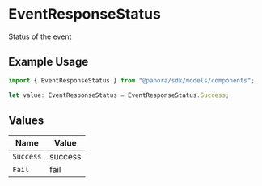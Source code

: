 # EventResponseStatus

Status of the event

## Example Usage

```typescript
import { EventResponseStatus } from "@panora/sdk/models/components";

let value: EventResponseStatus = EventResponseStatus.Success;
```

## Values

| Name      | Value     |
| --------- | --------- |
| `Success` | success   |
| `Fail`    | fail      |